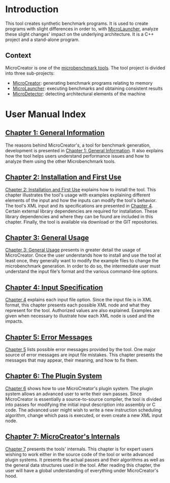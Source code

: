 # Introduction #

This tool creates synthetic benchmark programs. It is used to create programs with slight differences in order to, with [MicroLauncher](MicroLauncher.md), analyze these slight changes' impact on the underlying architecture. It is a C++ project and a stand-alone program.

## Context ##

MicroCreator is one of the [microbenchmark tools](MicroPerf.md). The tool project is divided into three sub-projects:

  * [MicroCreator](MicroCreator.md): generating benchmark programs relating to memory
  * [MicroLauncher](MicroLauncher.md): executing benchmarks and obtaining consistent results
  * [MicroDetector](MicroDetector.md): detecting architectural elements of the machine

# User Manual Index #

## [Chapter 1: General Information](MicroCreator_Chapter_1_General_Information.md) ##

The reasons behind MicroCreator's, a tool for benchmark generation, development is presented in [Chapter 1: General Information](MicroCreator_Chapter_1_General_Information.md). It also explains how the tool helps users understand performance issues and how to analyze them using the other Microbenchmark tools.

## [Chapter 2: Installation and First Use](MicroCreator_Chapter_2_Installation.md) ##

[Chapter 2: Installation and First Use](MicroCreator_Chapter_2_Installation.md) explains how to install the tool. This chapter illustrates the tool's usage with examples explaining different elements of the input and how the inputs can modify the tool's behavior. The tool's XML input and its specifications are presented in [Chapter 4](MicroCreator_Chapter_4_Input_Specification.md). Certain external library dependencies are required for installation. These library dependencies and where they can be found are included in this chapter. Finally, the tool is available via download or the GIT repositories.

## [Chapter 3: General Usage](MicroCreator_Chapter_3_General_Usage.md) ##

[Chapter 3: General Usage](MicroCreator_Chapter_3_General_Usage.md) presents in greater detail the usage of MicroCreator. Once the user understands how to install and use the tool at least once, they generally want to modify the example files to change the microbenchmark generation. In order to do so, the intermediate user must understand the input file's format and the various command-line options.

## [Chapter 4: Input Specification](MicroCreator_Chapter_4_Input_Specification.md) ##

[Chapter 4](MicroCreator_Chapter_4_Input_Specification.md) explains each input file option. Since the input file is in XML format, this chapter presents each possible XML node and what they represent for the tool. Authorized values are also explained. Examples are given when necessary to illustrate how each XML node is used and the impacts.

## [Chapter 5: Error Messages](MicroCreator_Chapter_5_Error_Messages.md) ##

[Chapter 5](MicroCreator_Chapter_5_Error_Messages.md) lists possible error messages provided by the tool. One major source of error messages are input file mistakes. This chapter presents the messages that may appear, their meaning, and how to fix them.

## [Chapter 6: The Plugin System](MicroCreator_Chapter_6_The_Plugin_System.md) ##

[Chapter 6](MicroCreator_Chapter_6_The_Plugin_System.md) shows how to use MicroCreator's plugin system. The plugin system allows an advanced user to write their own passes. Since MicroCreator is essentially a source-to-source compiler, the tool is divided into passes for modifying the initial input description into assembly or C code. The advanced user might wish to write a new instruction scheduling algorithm, change which pass is executed, or even create a new XML input node.

## [Chapter 7: MicroCreator's Internals](MicroCreator_Chapter_7_Internals.md) ##

[Chapter 7](MicroCreator_Chapter_7_Internals.md) presents the tools' internals. This chapter is for expert users wishing to work either in the source code of the tool or write advanced plugin systems. It presents the actual passes and their algorithms as well as the general data structures used in the tool. After reading this chapter, the user will have a global understanding of everything under MicroCreator's hood.